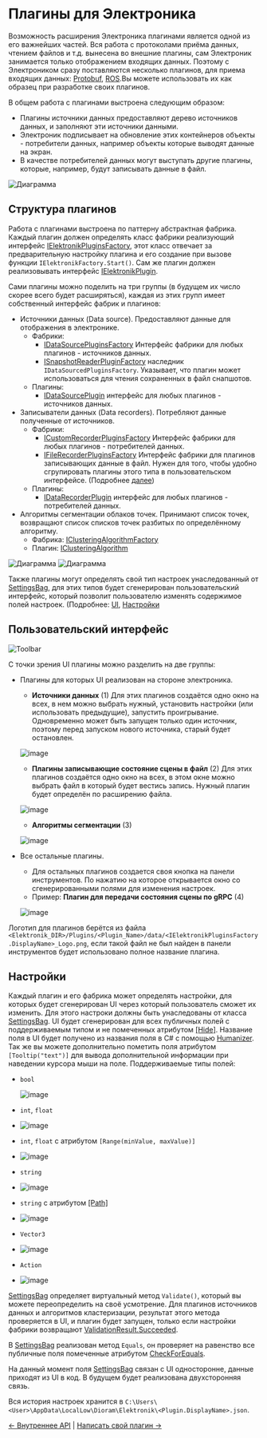 # Плагины для Электроника

Возможность расширения Электроника плагинами является одной из его важнейших частей.
Вся работа с протоколами приёма данных, чтением файлов и т.д. вынесена во внешние плагины,
сам Электроник занимается только отображением входящих данных. 
Поэтому с Электроником сразу поставляются несколько плагинов, для приема входящих данных: [Protobuf](Protobuf-RU.md), 
[ROS](ROS-RU.md).Вы можете использовать их как образец при разработке своих плагинов.

В общем работа с плагинами выстроена следующим образом:
- Плагины источники данных предоставляют дерево источников данных, и заполняют эти источники данными.
- Электроник подписывает на обновление этих контейнеров объекты - потребители данных, 
  например объекты которые выводят данные на экран.
- В качестве потребителей данных могут выступать другие плагины, которые, например, будут записывать данные в файл. 

![Диаграмма](Images/ElektronikDiagram.png)

## Структура плагинов

Работа с плагинами выстроена по паттерну абстрактная фабрика. 
Каждый плагин должен определять класс фабрики реализующий интерфейс 
[IElektronikPluginsFactory](../Assets/Scripts/PluginsSystem/Factories/IElektronikPluginsFactory.cs), 
этот класс отвечает за предварительную настройку плагина
и его создание при вызове функции `IElektronikFactory.Start()`. 
Сам же плагин должен реализовывать интерфейс [IElektronikPlugin](../Assets/Scripts/PluginsSystem/Plugins/IElektronikPlugin.cs).

Сами плагины можно поделить на три группы (в будущем их число скорее всего будет расширяться), 
каждая из этих групп имеет собственный интерфейс фабрик и плагинов:
- Источники данных (Data source). Предоставляют данные для отображения в электронике.
  - Фабрики: 
    - [IDataSourcePluginsFactory](../Assets/Scripts/PluginsSystem/Factories/IDataSourcePluginsFactory.cs) 
      Интерфейс фабрики для любых плагинов - источников данных.
    - [ISnapshotReaderPluginFactory](../Assets/Scripts/PluginsSystem/Factories/IDataSourcePluginsFactory.cs)
      наследник `IDataSourcedPluginsFactory`. Указывает, что плагин может использоваться для чтения сохраненных в файл снапшотов.
  - Плагины:
    - [IDataSourcePlugin](../Assets/Scripts/PluginsSystem/Plugins/IDataSourcePlugin.cs) интерфейс для любых плагинов - источников данных.
- Записыватели данных (Data recorders). Потребляют данные полученные от источников.
  - Фабрики:
    - [ICustomRecorderPluginsFactory](../Assets/Scripts/PluginsSystem/Factories/IDataRecorderPluginsFactory.cs) 
      Интерфейс фабрики для любых плагинов - потребителей данных.
    - [IFileRecorderPluginsFactory](../Assets/Scripts/PluginsSystem/Factories/IDataRecorderPluginsFactory.cs) 
      Интерфейс фабрики для плагинов записывающих данные в файл.
      Нужен для того, чтобы удобно сгрупировать плагины этого типа в пользовательском интерфейсе. 
      (Подробнее [далее](#Пользовательский-интерфейс)) 
  - Плагины:
    - [IDataRecorderPlugin](../Assets/Scripts/PluginsSystem/Plugins/IDataRecorderPlugin.cs) интерфейс для любых плагинов - потребителей данных.
- Алгоритмы сегментации облаков точек. Принимают список точек, возвращают список списков точек разбитых по определённому алгоритму.
  - Фабрика: [IClusteringAlgorithmFactory](../Assets/Scripts/PluginsSystem/Factories/IClusteringAlgorithmFactory.cs)
  - Плагин: [IClusteringAlgorithm](../Assets/Scripts/PluginsSystem/Plugins/IClusteringAlgorithm.cs)

![Диаграмма](Images/FactoriesDiargam.png)
![Диаграмма](Images/PluginsDiargam.png)

Также плагины могут определять свой тип настроек унаследованный от [SettingsBag](../Assets/Scripts/Settings/SettingsBag.cs), 
для этих типов будет сгенерирован пользовательский интерфейс, который позволит пользователю изменять содержимое полей настроек. 
(Подробнее: [UI](#Пользовательский-интерфейс), [Настройки](#Настройки)

## Пользовательский интерфейс

![Toolbar](Images/ToolbarPlugins.png)

С точки зрения UI плагины можно разделить на две группы:
- Плагины для которых UI реализован на стороне электроника.
  - **Источники данных** (1) Для этих плагинов создаётся одно окно на всех, в нем можно выбрать нужный, установить настройки (или использовать предыдущие),
  запустить проигрывание. Одновременно может быть запущен только один источник, поэтому перед запуском нового источника, старый будет остановлен.
  
  ![image](Images/ConnectionsWindow.png)

  - **Плагины записывающие состояние сцены в файл** (2) Для этих плагинов создаётся одно окно на всех, 
  в этом окне можно выбрать файл в который будет вестись запись. Нужный плагин будет определён по расширению файла. 
  
  ![image](Images/RecordToFileWindow.png)

  - **Алгоритмы сегментации** (3)
  
  ![image](Images/ClusterizationWindow.png)

- Все остальные плагины.
  - Для остальных плагинов создается своя кнопка на панели инструментов. По нажатию на которое открывается окно со сгенерированными полями для изменения настроек.
  - Пример: **Плагин для передачи состояния сцены по gRPC** (4)
  
  ![image](Images/RetranslatorWindow.png)

Логотип для плагинов берётся из файла `<Elektronik_DIR>/Plugins/<Plugin_Name>/data/<IElektronikPluginsFactory.DisplayName>_Logo.png`, 
если такой файл не был найден в панели инструментов будет использовано полное название плагина.  

## Настройки

Каждый плагин и его фабрика может определять настройки, для которых будет сгенерирован UI через который пользователь сможет их изменить.
Для этого настроки должны быть унаследованы от класса [SettingsBag](../Assets/Scripts/Settings/SettingsBag.cs).
UI будет сгенерирован для всех публичных полей с поддерживаемым типом и не помеченных атрибутом 
[\[Hide\]](../Assets/Scripts/Settings/HideAttribute.cs). 
Название поля в UI будет получено из названия поля в C# с помощью [Humanizer](https://github.com/Humanizr/Humanizer).
Так же вы можете дополнительно пометить поля атрибутом `[Tooltip("text")]` для вывода дополнительной информации при 
наведении курсора мыши на поле. Поддерживаемые типы полей:
- `bool` 

  ![image](Images/BoolField.png)

- `int`, `float` 

- ![image](Images/NumberField.png)

- `int`, `float` с атрибутом `[Range(minValue, maxValue)]` 

- ![image](Images/RangedNumberField.png)

- `string` 

- ![image](Images/StringField.png)

- `string` с атрибутом [\[Path\]](../Assets/Scripts/Settings/PathAttribute.cs) 

- ![image](Images/PathField.png)

- `Vector3` 

- ![image](Images/Vector3Field.png)

- `Action` 

- ![image](Images/SettingsButton.png)

[SettingsBag](../Assets/Scripts/Settings/SettingsBag.cs) определяет виртуальный метод `Validate()`, 
который вы можете переопределить на своё усмотрение. Для плагинов источников данных и алгоритмов кластеризации,
результат этого метода проверяется в UI, и плагин будет запущен, только если настройки фабрики возвращают 
[ValidationResult.Succeeded](../Assets/Scripts/Settings/ValidationResult.cs).

В [SettingsBag](../Assets/Scripts/Settings/SettingsBag.cs) реализован метод `Equals`, он проверяет на равенство 
все публичные поля помеченные атрибутом [CheckForEquals](../Assets/Scripts/Settings/CheckForEqualsAttribute.cs).

На данный момент поля [SettingsBag](../Assets/Scripts/Settings/SettingsBag.cs) связан с UI односторонне, 
данные приходят из UI в код. В будущем будет реализована двухсторонняя связь.

Вся история настроек хранится в `C:\Users\<User>\AppData\LocalLow\Dioram\Elektronik\<Plugin.DisplayName>.json`.

[<- Внутреннее API](API-RU.md) | [Написать свой плагин ->](WritePlugin-RU.md)